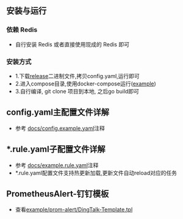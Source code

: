## 安装与运行

### 依赖 Redis

- 自行安装 Redis 或者直接使用现成的 Redis 即可

### 安装方式

- 1.下载[release](https://github.com/dream-mo/prom-elastic-alert/releases)二进制文件,拷贝config.yaml,运行即可
- 2.进入compose目录,使用docker-compose运行([example](https://github.com/dream-mo/prom-elastic-alert/tree/main/example))
- 3.自行编译, git clone 项目到本地, 之后go build即可


## config.yaml主配置文件详解

- 参考 [docs/config.example.yaml](https://github.com/dream-mo/prom-elastic-alert/blob/main/docs/config.example.yaml)注释

## *.rule.yaml子配置文件详解

- 参考 [docs/example.rule.yaml](https://github.com/dream-mo/prom-elastic-alert/blob/main/docs/example.rule.yaml)注释
- *.rule.yaml配置文件支持热更新加载,更新文件自动reload对应的任务

## PrometheusAlert-钉钉模板

- 查看[example/prom-alert/DingTalk-Template.tpl](https://github.com/dream-mo/prom-elastic-alert/blob/main/example/prom-alert/DingTalk-Template.tpl)

